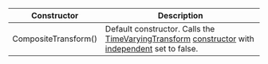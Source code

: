 Constructor | Description
--- | ---
CompositeTransform() | Default constructor. Calls the [TimeVaryingTransform](../timevaryingtransform/timevaryingtransform.md) [constructor](../timevaryingtransform/constructors.md) with [independent](../transform/members.md#independent) set to false.
